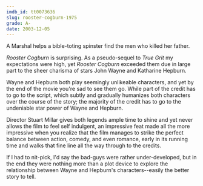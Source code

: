 ```yaml
---
imdb_id: tt0073636
slug: rooster-cogburn-1975
grade: A-
date: 2003-12-05
---
```


A Marshal helps a bible-toting spinster find the men who killed her father.

_Rooster Cogburn_ is surprising. As a pseudo-sequel to <span data-imdb-id="tt0065126">_True Grit_</span> my expectations were high, yet _Rooster Cogburn_ exceeded them due in large part to the sheer charisma of stars John Wayne and Katharine Hepburn.

Wayne and Hepburn both play seemingly unlikeable characters, and yet by the end of the movie you're sad to see them go. While part of the credit has to go to the script, which subtly and gradually humanizes both characters over the course of the story; the majority of the credit has to go to the undeniable star power of Wayne and Hepburn.

Director Stuart Millar gives both legends ample time to shine and yet never allows the film to feel self indulgent, an impressive feat made all the more impressive when you realize that the film manages to strike the perfect balance between action, comedy, and even romance, early in its running time and walks that fine line all the way through to the credits.

If I had to nit-pick, I'd say the bad-guys were rather under-developed, but in the end they were nothing more than a plot device to explore the relationship between Wayne and Hepburn's characters--easily the better story to tell.
